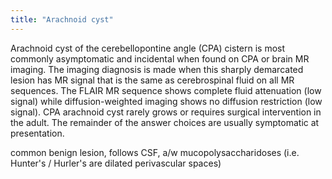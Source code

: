```yaml
---
title: "Arachnoid cyst"
---
```

Arachnoid cyst of the cerebellopontine angle (CPA) cistern is most commonly asymptomatic and incidental when found on CPA or brain MR imaging. The imaging diagnosis is made when this sharply demarcated lesion has MR signal that is the same as cerebrospinal fluid on all MR sequences. The FLAIR MR sequence shows complete fluid attenuation (low signal) while diffusion-weighted imaging shows no diffusion restriction (low signal). CPA arachnoid cyst rarely grows or requires surgical intervention in the adult. The remainder of the answer choices are usually symptomatic at presentation.

common benign lesion, follows CSF, a/w mucopolysaccharidoses (i.e. Hunter's / Hurler's are dilated perivascular spaces)

